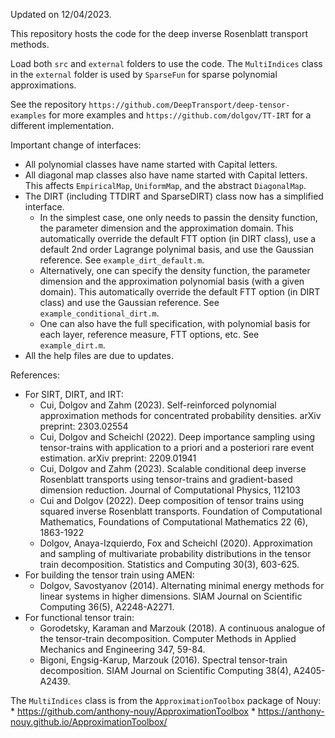 Updated on 12/04/2023. 

This repository hosts the code for the deep inverse Rosenblatt transport methods.

Load both `src` and `external` folders to use the code. The `MultiIndices` class in the `external` folder is used by `SparseFun` for sparse polynomial approximations. 

See the repository `https://github.com/DeepTransport/deep-tensor-examples` for more examples and `https://github.com/dolgov/TT-IRT` for a different implementation.

Important change of interfaces:
* All polynomial classes have name started with Capital letters. 
* All diagonal map classes also have name started with Capital letters. This affects `EmpiricalMap`, `UniformMap`, and the abstract `DiagonalMap`.
* The DIRT (including TTDIRT and SparseDIRT) class now has a simplified interface. 
    * In the simplest case, one only needs to passin the density function, the parameter dimension and the approximation domain. This automatically override the default FTT option (in DIRT class), use a default 2nd order Lagrange polynimal basis, and use the Gaussian reference. See `example_dirt_default.m`.
    * Alternatively, one can specify the density function, the parameter dimension and the approximation polynomial basis (with a given domain). This automatically override the default FTT option (in DIRT class) and use the Gaussian reference. See `example_conditional_dirt.m`.
    * One can also have the full specification, with polynomial basis for each layer, reference measure, FTT options, etc.  See `example_dirt.m`.
* All the help files are due to updates.

References: 
* For SIRT, DIRT, and IRT: 
    * Cui, Dolgov and Zahm (2023). Self-reinforced polynomial approximation methods for concentrated probability densities. arXiv preprint: 2303.02554
    * Cui, Dolgov and Scheichl (2022). Deep importance sampling using tensor-trains with application to a priori and a posteriori rare event estimation. arXiv preprint: 2209.01941
    * Cui, Dolgov and Zahm (2023). Scalable conditional deep inverse Rosenblatt transports using tensor-trains and gradient-based dimension reduction. Journal of Computational Physics, 112103
    * Cui and Dolgov (2022). Deep composition of tensor trains using squared inverse Rosenblatt transports. Foundation of Computational Mathematics, Foundations of Computational Mathematics 22 (6), 1863-1922
    * Dolgov, Anaya-Izquierdo, Fox and Scheichl (2020). Approximation and sampling of multivariate probability distributions in the tensor train decomposition. Statistics and Computing 30(3), 603-625.
* For building the tensor train using AMEN:
    * Dolgov, Savostyanov (2014). Alternating minimal energy methods for linear systems in higher dimensions. SIAM Journal on Scientific Computing 36(5), A2248-A2271.
* For functional tensor train:
    * Gorodetsky, Karaman and Marzouk (2018). A continuous analogue of the tensor-train decomposition. Computer Methods in Applied Mechanics and Engineering 347, 59-84.
    * Bigoni, Engsig-Karup, Marzouk (2016). Spectral tensor-train decomposition. SIAM Journal on Scientific Computing 38(4), A2405-A2439.

The `MultiIndices` class is from the `ApproximationToolbox` package of Nouy:
    * https://github.com/anthony-nouy/ApproximationToolbox
    * https://anthony-nouy.github.io/ApproximationToolbox/
